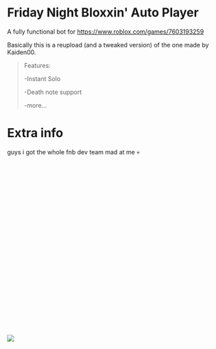 # Friday Night Bloxxin' Auto Player

A fully functional bot for https://www.roblox.com/games/7603193259

Basically this is a reupload (and a tweaked version) of the one made by Kaiden00.

> Features:
>
> -Instant Solo
> 
> -Death note support
> 
> -more...

# Extra info

guys i got the whole fnb dev team mad at me 💀
‫


‫‫‫
‫
‫‫‫


‫‫‫

‫‫‫

‫
‫
‫
‫
‫‫
‫



‫‫‫
‫
‫
‫‫‫










‫


‫‫
‫



‫
‫

‫



‫‫‫


‫




‫‫‫‫‫‫‫



‫‫



![](https://c.tenor.com/2UD_uTDAyp8AAAAC/the-skeleton-appears.gif)
